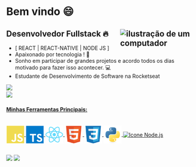 # Bem vindo 😄
## Desenvolvedor Fullstack 🔥<img src="https://raw.githubusercontent.com/MicaelliMedeiros/micaellimedeiros/master/image/computer-illustration.png" alt="ilustração de um computador" min-width="200px" max-width="200px" width="200px" align="right">


- [ REACT | REACT-NATIVE | NODE JS ] 
- Apaixonado por tecnologia ! 🤖 
- Sonho em participar de grandes projetos e acordo todos os dias motivado para fazer isso acontecer. 💻
- Estudante de Desenvolvimento de Software na Rocketseat 

<div align="start">
  <a href="https://github.com/MatthewsBritto">
  <img height="180em" src="https://github-readme-stats.vercel.app/api?username=MatthewsBritto&show_icons=true&theme=onedark&include_all_commits=true&count_private=true"/>
</div>


<div align="start">
  <img height="180em" src="https://github-readme-stats.vercel.app/api/top-langs/?username=MatthewsBritto&layout=compact&langs_count=7&theme=onedark"/>
</div>

    
#### Minhas Ferramentas Principais:

<div style="display: inline_block"><br>
  <img align="center" alt="Js" height="48" width="48" src="https://raw.githubusercontent.com/devicons/devicon/master/icons/javascript/javascript-plain.svg">
  <img align="center" alt="Ts" height="48" width="48" src="https://raw.githubusercontent.com/devicons/devicon/master/icons/typescript/typescript-plain.svg">
  <img align="center" alt="React" height="48" width="48" src="https://raw.githubusercontent.com/devicons/devicon/master/icons/react/react-original.svg">
  <img align="center" alt="HTML" height="48" width="48" src="https://raw.githubusercontent.com/devicons/devicon/master/icons/html5/html5-original.svg">
  <img align="center" alt="CSS" height="48" width="48" src="https://raw.githubusercontent.com/devicons/devicon/master/icons/css3/css3-original.svg">
  <img align="center" alt="Python" height="48" width="48" src="https://raw.githubusercontent.com/devicons/devicon/master/icons/python/python-original.svg">
  <img align="center" height="48px" width="48px" alt="Icone Node.js" src="https://skillicons.dev/icons?i=nodejs"/>
</div>
  
  ##
<div>  
  <a href = "mailto:luismatthews29@gmail.com"><img src="https://img.shields.io/badge/-Gmail-%23333?style=for-the-badge&logo=gmail&logoColor=white" target="_blank"></a>
  <a href="https://www.linkedin.com/in/matthews-britto-a61316195/" target="_blank"><img src="https://img.shields.io/badge/-LinkedIn-%230077B5?style=for-the-badge&logo=linkedin&logoColor=white" target="_blank"></a> 
  </div>  



